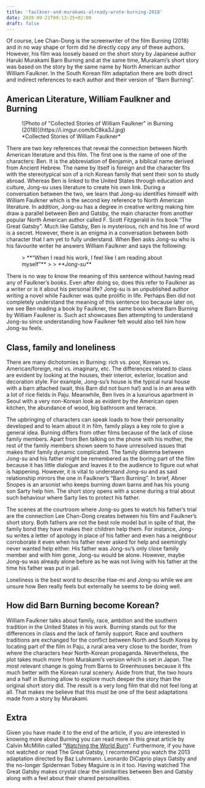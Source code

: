 ```yaml
---
title: 'faulkner-and-murakami-already-wrote-burning-2018'
date: 2020-09-21T09:13:25+02:00
draft: false
---
```


Of course, Lee Chan-Dong is the screenwriter of the film Burning (2018) and in no way shape or form did he directly copy any of these authors. However, his film was loosely based on the short story by Japanese author Haruki Murakami Barn Burning and at the same time, Murakami’s short story was based on the story by the same name by North American author William Faulkner. In the South Korean film adaptation there are both direct and indirect references to each author and their version of “Barn Burning”.

American Literature, William Faulkner and Burning
-------------------------------------------------

<figure class="wp-block-image">![Photo of "Collected Stories of William Faulkner" in Burning (2018)](https://i.imgur.com/bC8ka3J.jpg)<figcaption>*Collected Stories of William Faulkner*</figcaption></figure>There are two key references that reveal the connection between North American literature and this film. The first one is the name of one of the characters: Ben. It is the abbreviation of Benjamin, a biblical name derived from Ancient Hebrew. The name by itself is foreign and the character fits with the stereotypical son of a rich Korean family that sent their son to study abroad. Whereas Ben is linked to the United States through education and culture, Jong-su uses literature to create his own link. During a conversation between the two, we learn that Jong-su identifies himself with William Faulkner which is the second key reference to North American literature. In addition, Jong-su has a degree in creative writing making him draw a parallel between Ben and Gatsby, the main character from another popular North American author called F. Scott Fitzgerald in his book “The Great Gatsby”. Much like Gatsby, Ben is mysterious, rich and his line of word is a secret. However, there is an enigma in a conversation between both character that I am yet to fully understand. When Ben asks Jong-su who is his favourite writer he answers William Faulkner and says the following:

<figure class="wp-block-pullquote">> **“When I read his work, I feel like I am reading about myself”**
> 
> <cite>**Jong-su**</cite>

</figure>There is no way to know the meaning of this sentence without having read any of Faulkner’s books. Even after doing so, does this refer to Faulkner as a writer or is it about his personal life? Jong-su is an unpublished author writing a novel while Faulkner was quite prolific in life. Perhaps Ben did not completely understand the meaning of this sentence too because later on, we see Ben reading a book by Faulkner, the same book where Barn Burning by William Faulkner is. Such act showcases Ben attempting to understand Jong-su since understanding how Faulkner felt would also tell him how Jong-su feels.

Class, family and loneliness
----------------------------

There are many dichotomies in Burning: rich vs. poor, Korean vs. American/foreign, real vs. imaginary, etc. The differences related to class are evident by looking at the houses, their interior, exterior, location and decoration style. For example, Jong-su’s house is the typical rural house with a barn attached (wait, this Barn did not burn ha!) and is in an area with a lot of rice fields in Paju. Meanwhile, Ben lives in a luxurious apartment in Seoul with a very non-Korean look as evident by the American open kitchen, the abundance of wood, big bathroom and terrace.

The upbringing of characters can speak loads to how their personality developed and to learn about it in film, family plays a key role to give a general idea. Burning differs from other films because of the lack of close family members. Apart from Ben talking on the phone with his mother, the rest of the family members shown seem to have unresolved issues that makes their family dynamic complicated. The family dilemma between Jong-su and his father might be remembered as the boring part of the film because it has little dialogue and leaves it to the audience to figure out what is happening. However, it is vital to understand Jong-su and as said relationship mirrors the one in Faulkner’s “Barn Burning”. In brief, Abner Snopes is an arsonist who keeps burning down barns and has his young son Sarty help him. The short story opens with a scene during a trial about such behaviour where Sarty lies to protect his father.

The scenes at the courtroom where Jong-su goes to watch his father’s trial are the connection Lee Chan-Dong creates between his film and Faulkner’s short story. Both fathers are not the best role model but in spite of that, the family bond they have makes their children help them. For instance, Jong-su writes a letter of apology in place of his father and even has a neighbour corroborate it even when his father never asked for help and seemingly never wanted help either. His father was Jong-su’s only close family member and with him gone, Jong-su would be alone. However, maybe Jong-su was already alone before as he was not living with his father at the time his father was put in jail.

Loneliness is the best word to describe Hae-mi and Jong-su while we are unsure how Ben really feels but externally he seems to be doing well.

How did Barn Burning become Korean?
-----------------------------------

William Faulkner talks about family, race, ambition and the southern tradition in the United States in his work. Burning stands out for the differences in class and the lack of family support. Race and southern traditions are exchanged for the conflict between North and South Korea by locating part of the film in Paju, a rural area very close to the border, from where the characters hear North-Korean propaganda. Nevertheless, the plot takes much more from Murakami’s version which is set in Japan. The most relevant change is going from Barns to Greenhouses because it fits much better with the Korean rural scenery. Aside from that, the two hours and a half in Burning allow to explore much deeper the story than the original short story did. The result is a very long film that did not feel long at all. That makes me believe that this must be one of the best adaptations made from a story by Murakami.

Extra
-----

Given you have made it to the end of the article, if you are interested in knowing more about Burning you can read more in this great article by Calvin McMillin called “[Watching the World Burn](https://www.brightwalldarkroom.com/2020/04/24/watching-the-world-burn/)“. Furthermore, if you have not watched or read The Great Gatsby, I recommend you watch the 2013 adaptation directed by Baz Luhrmann. Leonardo DiCaprio plays Gatsby and the no-longer Spiderman Tobey Maguire is in it too. Having watched The Great Gatsby makes crystal clear the similarities between Ben and Gatsby along with a feel about their shared personalities.